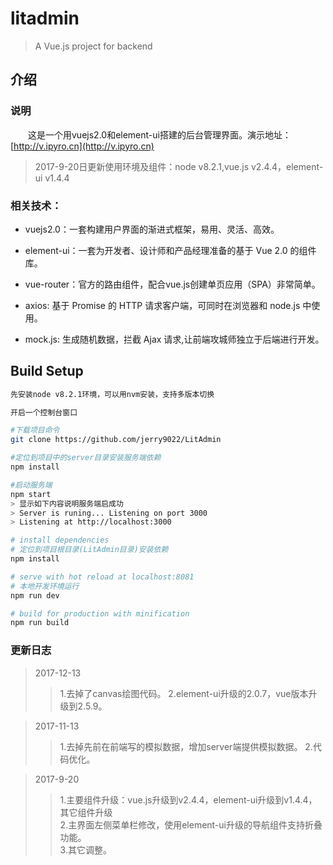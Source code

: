 # litadmin
> A Vue.js project for backend

## 介绍


### 说明

　　这是一个用vuejs2.0和element-ui搭建的后台管理界面。演示地址：[http://v.ipyro.cn](http://v.ipyro.cn)

> 2017-9-20日更新使用环境及组件：node v8.2.1,vue.js v2.4.4，element-ui v1.4.4
    

### 相关技术：

* vuejs2.0：一套构建用户界面的渐进式框架，易用、灵活、高效。

* element-ui：一套为开发者、设计师和产品经理准备的基于 Vue 2.0 的组件库。

* vue-router：官方的路由组件，配合vue.js创建单页应用（SPA）非常简单。

* axios: 基于 Promise 的 HTTP 请求客户端，可同时在浏览器和 node.js 中使用。

* mock.js: 生成随机数据，拦截 Ajax 请求,让前端攻城师独立于后端进行开发。


## Build Setup


``` bash
先安装node v8.2.1环境，可以用nvm安装，支持多版本切换

开启一个控制台窗口

#下载项目命令
git clone https://github.com/jerry9022/LitAdmin

#定位到项目中的server目录安装服务端依赖
npm install

#启动服务端
npm start
> 显示如下内容说明服务端启成功
> Server is runing... Listening on port 3000
> Listening at http://localhost:3000

# install dependencies
# 定位到项目根目录(LitAdmin目录)安装依赖
npm install

# serve with hot reload at localhost:8081
# 本地开发环境运行
npm run dev

# build for production with minification
npm run build
```


### 更新日志
> 2017-12-13
 >> 1.去掉了canvas绘图代码。
 >> 2.element-ui升级的2.0.7，vue版本升级到2.5.9。
 
> 2017-11-13
 >> 1.去掉先前在前端写的模拟数据，增加server端提供模拟数据。
 >> 2.代码优化。  
 
 > 2017-9-20
 >> 1.主要组件升级：vue.js升级到v2.4.4，element-ui升级到v1.4.4，其它组件升级  
 >> 2.主界面左侧菜单栏修改，使用element-ui升级的导航组件支持折叠功能。  
 >> 3.其它调整。




